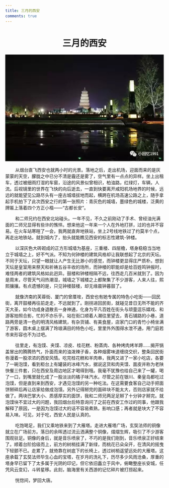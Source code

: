 ```yaml
---
title: 三月的西安
comments: true
---
```

# <center>三月的西安</center>

 <div style="text-align: center"><img src="./images/xian.jpg"></div>

&nbsp;&nbsp;&nbsp;&nbsp;&nbsp;&nbsp;&nbsp;&nbsp;从烟台直飞西安也就两小时的光景。落地之后，走出机场，迎面而来的是灰蒙蒙的天空，朦胧之中已分不清是霾还是雾了，空气里有一点点的异样。坐上出租车，透过被细雨打湿的车窗，沿途的风景似曾相识，柏油路，红绿灯，车辆，人流。后视镜里的世界在飞快的向后逝去，一直到快要离开咸阳机场地界的时候，远远的就能望见公路尽头有一座古城墙拔地而起，横跨在机场高速公路之上，随手拿起手机拍下了此次西安之行的第一张照片：青灰色的城墙，墨绿色的城楼，泛黄的牌匾上落着四个方正小楷——“古都长安”。

&nbsp;&nbsp;&nbsp;&nbsp;&nbsp;&nbsp;&nbsp;&nbsp;和二师兄约在西安北站碰头。一年不见，不久之前刚动了手术、曾经油光满面的二师兄显得有些许的憔悴。想来他这一年来一个人在外地打拼，过的也并不容易。在火车站寒暄了一会，我两就直奔地铁站，坐上2号线地铁过了约莫半个点，再走出地铁站，就到城内了，抬头就能瞧见西安的标志性建筑-钟楼。

&nbsp;&nbsp;&nbsp;&nbsp;&nbsp;&nbsp;&nbsp;&nbsp;以深灰色大砖砌成的正方形城墙为基座，三重楼、四层檐，塔身稳稳当当地立于城墙之上，好不气派。不知为何钟楼的建筑风格却让我联想起了北京的天坛。不同于天坛，只望一眼就让人产生无比渺小的感觉，而钟楼更显得庄严质朴。想到天坛是皇室用来祭天和祈祷五谷丰收的场所，而钟楼的职能却是给百姓鸣钟报时，难怪两者的建筑风格如此迥异。鼓楼和钟楼相隔不远，往西走几百米就到了。因为是周末，尽管天气闷热潮湿，城墙之下城楼之上都聚集了不少游客，人来人往，熙熙攘攘。有点遗憾的是，只见钟楼鼓楼，却无缘晨钟暮鼓了。

&nbsp;&nbsp;&nbsp;&nbsp;&nbsp;&nbsp;&nbsp;&nbsp;就像济南的芙蓉街、厦门的曾厝垵，西安也有她专属的特色小吃街——回民街，离开鼓楼再往前走走，不远就到了。刚拐进回民街，就碰见昔日无所不能的齐天大圣，如今功成身退散去一身神通，化身为平凡百姓在街头与顽童逗乐嬉戏、和游客拍照合影，忙的不亦乐乎。站在街口顺着人潮往里望去，青石铺路的小巷，道路两旁是清一色的明清风格建筑，有杂货铺、有美食屋，店家门口的青竹小椅坐满了游客，圆木桌上摆满了玲琅满目的特色小吃，里里外外围得水泄不通，用门庭若市来形容也不为过吧。

&nbsp;&nbsp;&nbsp;&nbsp;&nbsp;&nbsp;&nbsp;&nbsp;往里走，有泡馍、夹馍、凉皮、桂花糕、粉蒸肉、各种烤肉烤羊蹄......揭开锅盖冒出的腾腾热气，扑面而来的油泼辣子香，各种烟雾味道缠绕交织，整条回民街弥漫着一股浓浓的西安风情。吃完桂花糕和羊肉串，我两又进了一家小吃店，各要了一碗泡馍，看到柜台上有罐装的冰峰汽水，据说这货和肉夹馍、面皮并称为老陕快餐三件套，只在西安及周边地区才喝得到哦。我毫不犹豫也给自己来了一罐，喝了一口，到嘴里就化成了一股淡淡的橘子味汽水。尽管之前在银川、秦皇岛都吃过泡馍，但是直到来到西安，才遇见泡馍的另一种吃法。在这需要食客自己动手把面饼掰碎后再让店家给做成泡馍。另外记得掰完的面碎块不能太大，否则店家就不给做了。两块巴掌大小、质感厚实的面饼，我和二师兄两足足掰了十分钟才掰完。就泡馍块不宜过大的问题，我回烟台后特意询问了之前在西安工作过的同事，他跟我解释了原因，一是因为泡馍过大的话不容易煮熟，影响口感；再者就是块大了不容易入味。可见，对于吃，西安人民是认真的。

&nbsp;&nbsp;&nbsp;&nbsp;&nbsp;&nbsp;&nbsp;&nbsp;吃饱喝足，我们又乘地铁来到了大雁塔。走进大雁塔广场，玄奘法师的铜像就立在广场前方。落日的余晖透过流云洒满整个铜像，熠熠生辉，吸引了不少游客围观驻足。铜像的身后，就是音乐喷泉了，不巧的是我们刚到，音乐喷泉正好结束了。顺着台阶拾级而上，前方的树梢挂满了新绿，而桃花已朵朵开，在清风的摇曳下轻颤不已。走累了，就倚靠在树底下的长椅上，透过树梢遥望远处的大雁塔。这座承载了玄奘法师毕生心血的宝塔，在岁月的洗礼下，历尽多少风雨沧桑，厚重的塔身早已留下了太多属于光阴的印记，但它依旧矗立于风中，俯瞰整座长安城，任凭风云变幻，斗转星移。此刻，脑海里有关西游的记忆碎片被打捞起来。

&nbsp;&nbsp;&nbsp;&nbsp;&nbsp;&nbsp;&nbsp;&nbsp;恍惚间，梦回大唐。
